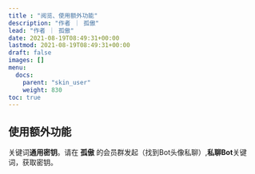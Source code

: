 ```yaml
---
title : "阅览、使用额外功能"
description: "作者 ｜ 孤傲"
lead: "作者 ｜ 孤傲"
date: 2021-08-19T08:49:31+00:00
lastmod: 2021-08-19T08:49:31+00:00
draft: false 
images: []
menu:
  docs:
    parent: "skin_user"
    weight: 830
toc: true
---
```


## 使用额外功能

关键词**通用密钥**。请在 **孤傲** 的会员群发起（找到Bot头像私聊）,**私聊Bot**关键词，获取密钥。
